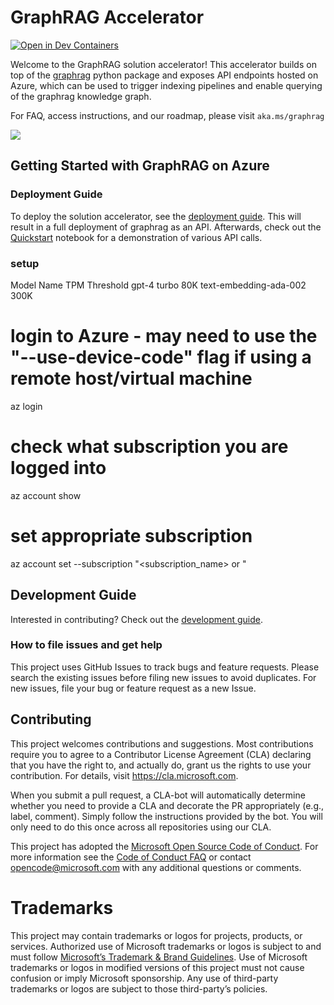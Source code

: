 # GraphRAG Accelerator

[![Open in Dev Containers](https://img.shields.io/static/v1?label=Dev%20Containers&message=Open&color=blue&logo=visualstudiocode)](https://vscode.dev/redirect?url=vscode://ms-vscode-remote.remote-containers/cloneInVolume?url=https://github.com/Azure-Samples/graphrag-accelerator)

Welcome to the GraphRAG solution accelerator! This accelerator builds on top of the [graphrag](https://github.com/microsoft/graphrag) python package and exposes API endpoints hosted on Azure, which can be used to trigger indexing pipelines and enable querying of the graphrag knowledge graph.

For FAQ, access instructions, and our roadmap, please visit `aka.ms/graphrag`

![](docs/assets/graphrag-architecture-diagram.png)

## Getting Started with GraphRAG on Azure

### Deployment Guide
To deploy the solution accelerator, see the [deployment guide](docs/DEPLOYMENT-GUIDE.md). This will result in a full deployment of graphrag as an API.
Afterwards, check out the [Quickstart](notebooks/1-Quickstart.ipynb) notebook for a demonstration of various API calls.

### setup
Model Name	            TPM Threshold
gpt-4 turbo	            80K
text-embedding-ada-002  300K

# login to Azure - may need to use the "--use-device-code" flag if using a remote host/virtual machine
az login
# check what subscription you are logged into
az account show
# set appropriate subscription
az account set --subscription "<subscription_name> or <subscription id>"

## Development Guide
Interested in contributing? Check out the [development guide](docs/DEVELOPMENT-GUIDE.md).

### How to file issues and get help
This project uses GitHub Issues to track bugs and feature requests. Please search the existing issues before filing new issues to avoid duplicates. For new issues, file your bug or feature request as a new Issue.

## Contributing

This project welcomes contributions and suggestions. Most contributions require you to
agree to a Contributor License Agreement (CLA) declaring that you have the right to,
and actually do, grant us the rights to use your contribution. For details, visit
https://cla.microsoft.com.

When you submit a pull request, a CLA-bot will automatically determine whether you need
to provide a CLA and decorate the PR appropriately (e.g., label, comment). Simply follow the
instructions provided by the bot. You will only need to do this once across all repositories using our CLA.

This project has adopted the [Microsoft Open Source Code of Conduct](https://opensource.microsoft.com/codeofconduct/).
For more information see the [Code of Conduct FAQ](https://opensource.microsoft.com/codeofconduct/faq/)
or contact [opencode@microsoft.com](mailto:opencode@microsoft.com) with any additional questions or comments.

# Trademarks

This project may contain trademarks or logos for projects, products, or services. Authorized use of Microsoft trademarks or logos is subject to and must follow [Microsoft’s Trademark & Brand Guidelines](https://www.microsoft.com/en-us/legal/intellectualproperty/trademarks/usage/general). Use of Microsoft trademarks or logos in modified versions of this project must not cause confusion or imply Microsoft sponsorship. Any use of third-party trademarks or logos are subject to those third-party’s policies.
